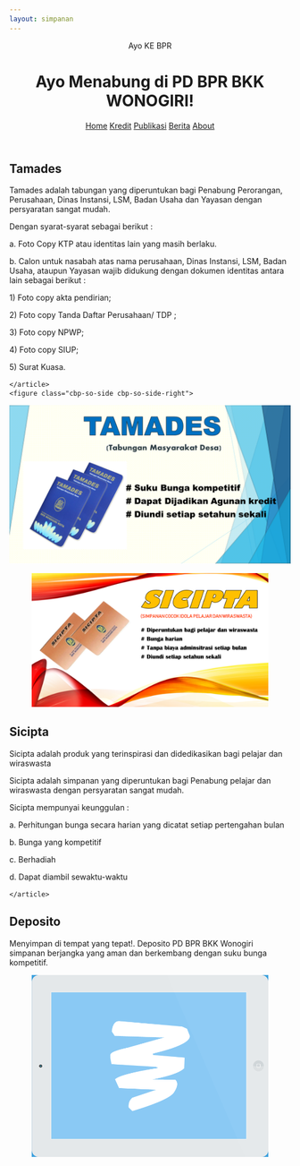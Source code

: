 ```yaml
---
layout: simpanan
---
```


<div class="container">
	<header class="clearfix">
<span>Ayo KE BPR</span>
<h1>Ayo Menabung di PD BPR BKK WONOGIRI!</h1>
<nav>
	<a href="/" class="bp-icon" data-info="PD BPR BKK WONOGIRI"><span>Home</span></a>
	<a href="/produk/kredit" class="bp-icon" data-info="Kredit"><span>Kredit</span></a>
	<a href="/publikasi" class="bp-icon" data-info="Publikasi"><span>Publikasi</span></a>
	<a href="/news" class="bp-icon" data-info="Berita"><span>Berita</span></a>
	<a href="/about" class="bp-icon" data-info="About"><span>About</span></a>
</nav>
	</header>	
	<div id="cbp-so-scroller" class="cbp-so-scroller">
<section class="cbp-so-section">
	<article class="cbp-so-side cbp-so-side-left">
<h2>Tamades</h2>
<p>Tamades adalah tabungan yang diperuntukan bagi Penabung Perorangan, Perusahaan, Dinas Instansi, LSM, Badan Usaha dan Yayasan dengan persyaratan sangat mudah.</p>
<p> Dengan syarat-syarat sebagai berikut :</p>
<p> a. Foto Copy KTP atau identitas lain yang masih berlaku.</p>
<p> b. Calon untuk nasabah atas nama perusahaan, Dinas Instansi, LSM, Badan Usaha, ataupun Yayasan wajib didukung dengan dokumen identitas antara lain sebagai berikut : </p>  
    <p> 1) Foto copy  akta pendirian;</p>
    <p> 2) Foto copy Tanda Daftar Perusahaan/ TDP ;</p>
    <p> 3) Foto copy NPWP;</p>
    <p> 4) Foto copy SIUP;</p>
    <p> 5) Surat  Kuasa.</p>

	</article>
	<figure class="cbp-so-side cbp-so-side-right">
<img src="/images/simpanan/TAMADES.png" alt="Tamades BPRBKK">
	</figure>
</section>
<section class="cbp-so-section">
	<figure class="cbp-so-side cbp-so-side-left">
<img src="/images/simpanan/SICIPTA_1.png" alt="Sicipta BPRBKK">
	</figure>
	<article class="cbp-so-side cbp-so-side-right">
<h2>Sicipta</h2>
<p>Sicipta adalah produk yang terinspirasi dan didedikasikan bagi pelajar dan wiraswasta </p>
<p>Sicipta adalah simpanan yang diperuntukan bagi Penabung pelajar dan wiraswasta dengan persyaratan sangat mudah.</p>
<p>Sicipta mempunyai keunggulan :</p>
<p>a. Perhitungan bunga secara harian yang dicatat setiap pertengahan bulan</p>
<p>b. Bunga yang kompetitif</p>
<p>c. Berhadiah</p>
<p>d. Dapat diambil sewaktu-waktu</p>
	
	</article>
</section>
<section class="cbp-so-section">
	<article class="cbp-so-side cbp-so-side-left">
<h2>Deposito</h2>
<p>Menyimpan di tempat yang tepat!. Deposito PD BPR BKK Wonogiri simpanan berjangka yang aman dan berkembang dengan suku bunga kompetitif.</p>
	</article>
	<figure class="cbp-so-side cbp-so-side-right">
<img src="/images/simpanan/3.png" alt="Deposito BPRBKK">
	</figure>
</section>
	</div>
</div>


<script src="{{ site.url }}/assets/js/classie.js"></script>
<script src="{{ site.url }}/assets/js/cbpScroller.js"></script>


<script>
	new cbpScroller( document.getElementById( 'cbp-so-scroller' ) );
</script>